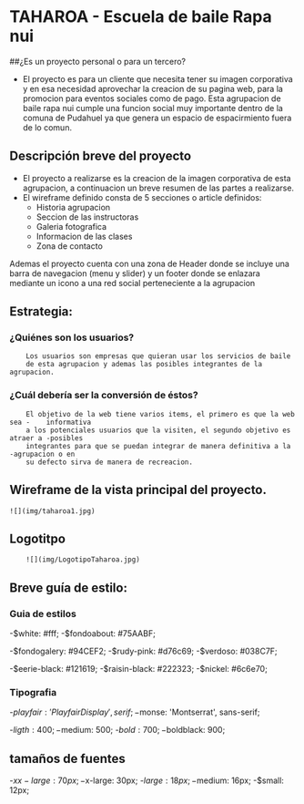 # TAHAROA - Escuela de baile Rapa nui

##¿Es un proyecto personal o para un tercero?

-	El proyecto es para un cliente que necesita
tener su imagen corporativa y en esa necesidad
aprovechar la creacion de su pagina web, para
la promocion para eventos sociales como de pago.
Esta agrupacion de baile rapa nui cumple una funcion
social muy importante dentro de la comuna de Pudahuel
ya que genera un espacio de espacirmiento fuera de lo
comun.

## Descripción breve del proyecto

-  El proyecto a realizarse es la creacion de la imagen corporativa
  de esta agrupacion, a continuacion un breve resumen de las partes
  a realizarse.
-	El wireframe definido consta de 5 secciones o article definidos:
	- Historia agrupacion
	- Seccion de las instructoras
	- Galeria fotografica
	- Informacion de las clases
	- Zona de contacto

Ademas el proyecto cuenta con una zona de Header donde se incluye	una barra de navegacion (menu y slider) y un footer donde se enlazara	mediante un icono a una red social perteneciente a la agrupacion

## Estrategia:

###	¿Quiénes son los usuarios?

		Los usuarios son empresas que quieran usar los servicios de baile
		de esta agrupacion y ademas las posibles integrantes de la agrupacion.

###	¿Cuál debería ser la conversión de éstos?

		El objetivo de la web tiene varios items, el primero es que la web sea -    informativa
		a los potenciales usuarios que la visiten, el segundo objetivo es atraer a -posibles
		integrantes para que se puedan integrar de manera definitiva a la -agrupacion o en
		su defecto sirva de manera de recreacion.


##	Wireframe de la vista principal del proyecto.


	![](img/taharoa1.jpg)

##	Logotitpo

		![](img/LogotipoTaharoa.jpg)

##	Breve guía de estilo:

### Guia de estilos

-$white: #fff;
-$fondoabout: #75AABF;

-$fondogalery: #94CEF2;
-$rudy-pink: #d76c69;
-$verdoso: #038C7F;

-$eerie-black: #121619;
-$raisin-black: #222323;
-$nickel: #6c6e70;

### Tipografia

-$playfair: 'Playfair Display', serif;
-$monse: 'Montserrat', sans-serif;


-$ligth: 400;
-$medium: 500;
-$bold: 700;
-$boldblack: 900;

## tamaños de fuentes


-$xx-large: 70px;
-$x-large: 30px;
-$large: 18px;
-$medium: 16px;
-$small: 12px;
